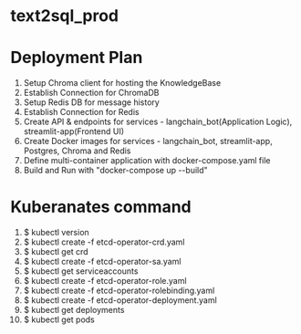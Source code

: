 # text2sql_prod

# Deployment Plan

1. Setup Chroma client for hosting the KnowledgeBase
2. Establish Connection for ChromaDB
3. Setup Redis DB for message history
4. Establish Connection for Redis
5. Create API & endpoints for services - langchain_bot(Application Logic), streamlit-app(Frontend UI)
6. Create Docker images for services - langchain_bot, streamlit-app, Postgres, Chroma and Redis
7. Define multi-container application with docker-compose.yaml file
8. Build and Run with "docker-compose up --build"

# Kuberanates command
1. $ kubectl version
2. $ kubectl create -f etcd-operator-crd.yaml
3. $ kubectl get crd
4. $ kubectl create -f etcd-operator-sa.yaml
5. $ kubectl get serviceaccounts
5. $ kubectl create -f etcd-operator-role.yaml
6. $ kubectl create -f etcd-operator-rolebinding.yaml
7. $ kubectl create -f etcd-operator-deployment.yaml
8. $ kubectl get deployments
9. $ kubectl get pods
